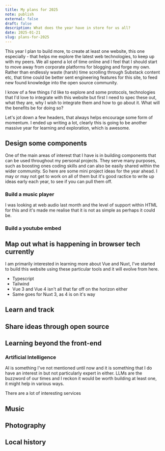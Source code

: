 ```yaml
---
title: My plans for 2025
note: publish
external: false
draft: false
description: What does the year have in store for us all?
date: 2025-01-21
slug: plans-for-2025
---
```


This year I plan to build more, to create at least one website, this one especially - that helps me explore the latest web technologies, to keep up with my peers. We all spend a lot of time online and I feel that I should start to move away from corporate platforms for blogging and forge my own. Rather than endlessly waste (harsh) time scrolling through Substack content etc, that time could be better sent engineering features for this site, to feed new found knowledge into the open source community.

I know of a few things I'd like to explore and some protocols, technologies that I'd love to integrate with this website but first I need to spec these out, what they are, why I wish to integrate them and how to go about it. What will the benefits be for doing so?

Let's jot down a few headers, that always helps encourage some form of momentum. I ended up writing a lot, clearly this is going to be another massive year for learning and exploration, which is awesome.

## Design some components
One of the main areas of interest that I have is in building components that can be used throughout my personal projects. They serve many purposes, such as boosting ones coding skills and can also be easily shared within the wider community. So here are some mini project ideas for the year ahead. I may or may not get to work on all of them but it's good ractice to write up ideas early each year, to see if you can pull them off.
### Build a music player
I was looking at web audio last month and the level of support within HTML for this and it's made me realise that it is not as simple as perhaps it could be.
### Build a youtube embed

## Map out what is happening in browser tech currently
I am primarily interested in learning more about Vue and Nuxt, I've started to build this website using these particular tools and it will evolve from here. 

* Typescript
* Tailwind
* Vue 3 and Vue 4 isn't all that far off on the horizon either
* Same goes for Nuxt 3, as 4 is on it's way

## Learn and track

## Share ideas through open source

## Learning beyond the front-end
### Artificial Intelligence
AI is something I've not mentioned until now and it is something that I do have an interest in but not particularly expert in either. LLMs are the buzzword of our times and I reckon it would be worth building at least one, it might help in various ways.

There are a lot of interesting services 

## Music

## Photography

## Local history


